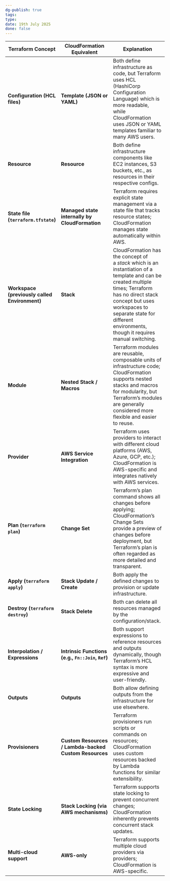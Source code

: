 ```yaml
---
dg-publish: true
tags: 
type: 
date: 19th July 2025
done: false
---
```


| **Terraform Concept**                         | **CloudFormation Equivalent**                         | **Explanation**                                                                                                                                                                                                                                                                                                                                                                                                                                |
| --------------------------------------------- | ----------------------------------------------------- | ---------------------------------------------------------------------------------------------------------------------------------------------------------------------------------------------------------------------------------------------------------------------------------------------------------------------------------------------------------------------------------------------------------------------------------------------- |
| **Configuration (HCL files)**                 | **Template (JSON or YAML)**                           | Both define infrastructure as code, but Terraform uses HCL (HashiCorp Configuration Language) which is more readable, while CloudFormation uses JSON or YAML templates familiar to many AWS users[](https://cyberpanel.net/blog/cloud-formation-vs-terraform)[](https://zeet.co/blog/terraform-vs-cloudformation).                                                                                                                             |
| **Resource**                                  | **Resource**                                          | Both define infrastructure components like EC2 instances, S3 buckets, etc., as resources in their respective configs[](https://www.toptal.com/terraform/terraform-vs-cloudformation)[](https://zeet.co/blog/terraform-vs-cloudformation).                                                                                                                                                                                                      |
| **State file (`terraform.tfstate`)**          | **Managed state internally by CloudFormation**        | Terraform requires explicit state management via a state file that tracks resource states; CloudFormation manages state automatically within AWS[](https://cyberpanel.net/blog/cloud-formation-vs-terraform)[](https://www.missioncloud.com/blog/aws-cloudformation-vs-terraform-which-one-should-you-choose)[](https://zeet.co/blog/terraform-vs-cloudformation).                                                                             |
| **Workspace (previously called Environment)** | **Stack**                                             | CloudFormation has the concept of a _stack_ which is an instantiation of a template and can be created multiple times; Terraform has no direct stack concept but uses workspaces to separate state for different environments, though it requires manual switching[](https://www.toptal.com/terraform/terraform-vs-cloudformation).                                                                                                            |
| **Module**                                    | **Nested Stack / Macros**                             | Terraform modules are reusable, composable units of infrastructure code; CloudFormation supports nested stacks and macros for modularity, but Terraform’s modules are generally considered more flexible and easier to reuse[](https://www.toptal.com/terraform/terraform-vs-cloudformation)[](https://cyberpanel.net/blog/cloud-formation-vs-terraform)[](https://spacelift.io/blog/terraform-vs-cloudformation).                             |
| **Provider**                                  | **AWS Service Integration**                           | Terraform uses providers to interact with different cloud platforms (AWS, Azure, GCP, etc.); CloudFormation is AWS-specific and integrates natively with AWS services[](https://www.toptal.com/terraform/terraform-vs-cloudformation)[](https://cyberpanel.net/blog/cloud-formation-vs-terraform)[](https://www.wallarm.com/cloud-native-products-101/terraform-vs-cloudformation-infrastructure-as-code).                                     |
| **Plan (`terraform plan`)**                   | **Change Set**                                        | Terraform’s plan command shows all changes before applying; CloudFormation’s Change Sets provide a preview of changes before deployment, but Terraform’s plan is often regarded as more detailed and transparent[](https://www.toptal.com/terraform/terraform-vs-cloudformation)[](https://cyberpanel.net/blog/cloud-formation-vs-terraform)[](https://www.missioncloud.com/blog/aws-cloudformation-vs-terraform-which-one-should-you-choose). |
| **Apply (`terraform apply`)**                 | **Stack Update / Create**                             | Both apply the defined changes to provision or update infrastructure[](https://www.toptal.com/terraform/terraform-vs-cloudformation)[](https://www.missioncloud.com/blog/aws-cloudformation-vs-terraform-which-one-should-you-choose).                                                                                                                                                                                                         |
| **Destroy (`terraform destroy`)**             | **Stack Delete**                                      | Both can delete all resources managed by the configuration/stack[](https://www.missioncloud.com/blog/aws-cloudformation-vs-terraform-which-one-should-you-choose).                                                                                                                                                                                                                                                                             |
| **Interpolation / Expressions**               | **Intrinsic Functions (e.g., `Fn::Join`, `Ref`)**     | Both support expressions to reference resources and outputs dynamically, though Terraform’s HCL syntax is more expressive and user-friendly[](https://cyberpanel.net/blog/cloud-formation-vs-terraform)[](https://zeet.co/blog/terraform-vs-cloudformation).                                                                                                                                                                                   |
| **Outputs**                                   | **Outputs**                                           | Both allow defining outputs from the infrastructure for use elsewhere[](https://www.toptal.com/terraform/terraform-vs-cloudformation)[](https://www.missioncloud.com/blog/aws-cloudformation-vs-terraform-which-one-should-you-choose).                                                                                                                                                                                                        |
| **Provisioners**                              | **Custom Resources / Lambda-backed Custom Resources** | Terraform provisioners run scripts or commands on resources; CloudFormation uses custom resources backed by Lambda functions for similar extensibility[](https://www.toptal.com/terraform/terraform-vs-cloudformation).                                                                                                                                                                                                                        |
| **State Locking**                             | **Stack Locking (via AWS mechanisms)**                | Terraform supports state locking to prevent concurrent changes; CloudFormation inherently prevents concurrent stack updates[](https://cyberpanel.net/blog/cloud-formation-vs-terraform)[](https://www.missioncloud.com/blog/aws-cloudformation-vs-terraform-which-one-should-you-choose).                                                                                                                                                      |
| **Multi-cloud support**                       | **AWS-only**                                          | Terraform supports multiple cloud providers via providers; CloudFormation is AWS-specific[](https://www.toptal.com/terraform/terraform-vs-cloudformation)[](https://cyberpanel.net/blog/cloud-formation-vs-terraform)[](https://www.wallarm.com/cloud-native-products-101/terraform-vs-cloudformation-infrastructure-as-code)[](https://zeet.co/blog/terraform-vs-cloudformation).                                                             |
